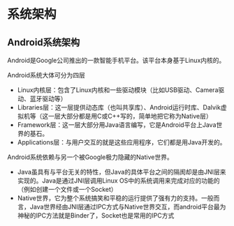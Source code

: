 # 系统架构

## Android系统架构

Android是Google公司推出的一款智能手机平台。该平台本身基于Linux内核的。

Android系统大体可分为四层

* Linux内核层：包含了Linux内核和一些驱动模块（比如USB驱动、Camera驱动、蓝牙驱动等）
* Libraries层：这一层提供动态库（也叫共享库）、Android运行时库、Dalvik虚拟机等（这一层大部分都是用C或C++写的，简单地把它称为Native层）
* Framework层：这一层大部分用Java语言编写，它是Android平台上Java世界的基石。
* Applications层：与用户交互的就是这些应用程序，它们都是用Java开发的。

Android系统依赖与另一个被Google极力隐藏的Native世界。

* Java虽具有与平台无关的特性，但Java的具体平台之间的隔阂却是由JNI层来实现的。Java是通过JNI层调用Linux OS中的系统调用来完成对应的功能的（例如创建一个文件或一个Socket）
* Native世界，它为整个系统搞笑和平稳的运行提供了强有力的支持。一般而言，Java世界经由JNI层通过IPC方式与Native世界交互，而android平台最为神秘的IPC方法就是Binder了，Socket也是常用的IPC方式
